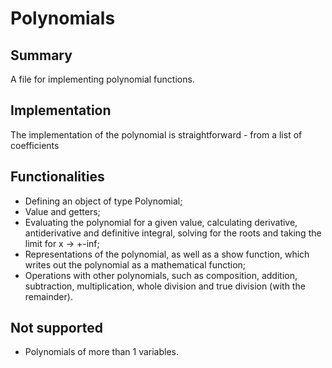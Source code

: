 # Polynomials

## Summary

A file for implementing polynomial functions.

## Implementation

The implementation of the polynomial is straightforward - from a list of coefficients

## Functionalities

- Defining an object of type Polynomial;
- Value and getters;
- Evaluating the polynomial for a given value, calculating derivative, antiderivative and definitive integral, solving for the roots and taking the limit for x -> +-inf;
- Representations of the polynomial, as well as a show function, which writes out the polynomial as a mathematical function;
- Operations with other polynomials, such as composition, addition, subtraction, multiplication, whole division and true division (with the remainder).

## Not supported

- Polynomials of more than 1 variables.
